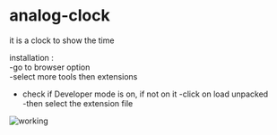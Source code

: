 # analog-clock

it is a clock to show the time

installation :                              
-go to browser option                         
-select more tools then extensions          
- check if Developer mode is on, if not on it
-click on load unpacked                      
-then select the extension file              



![working](https://user-images.githubusercontent.com/114917649/193618489-ab7b2d13-5a57-4d0e-8bba-a3c9a307abd1.png)

